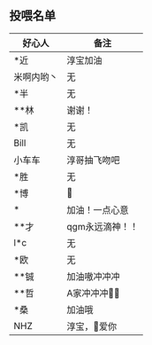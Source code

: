 ## 投喂名单
| 好心人     | 备注            |
| ---------- | --------------- |
| *近        | 淳宝加油        |
| 米啊内哟丶 | 无              |
| *半        | 无              |
| **林       | 谢谢！          |
| *凯        | 无              |
| Bill       | 无              |
| 小车车     | 淳哥抽飞吻吧    |
| *胜        | 无              |
| *博        | 🐸               |
| *          | 加油！一点心意  |
| **才       | qgm永远滴神！！ |
| l*c        | 无              |
| *欧        | 无              |
| **铖       | 加油嗷冲冲冲    |
| **哲       | A家冲冲冲👴🏾     |
| *桑        | 加油哦          |
| NHZ        | 淳宝，👩爱你     |